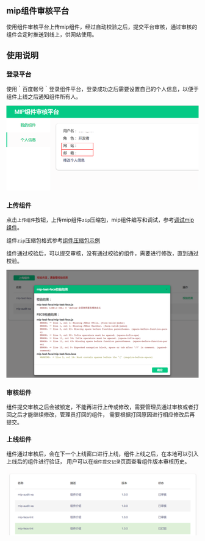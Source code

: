 mip组件审核平台
---

使用组件审核平台上传mip组件，经过自动校验之后，提交平台审核，通过审核的组件会定时推送到线上，供网站使用。

## 使用说明

### 登录平台

使用｀百度帐号｀登录组件平台，登录成功之后需要设置自己的个人信息，以便于组件上线之后通知组件所有人。

![mip-platform-login](./example/mip-platform-login.png)

### 上传组件

点击`上传组件`按钮，上传mip组件`zip`压缩包，mip组件编写和调试，参考[调试mip组件](https://github.com/mipengine/mip-cli/wiki/%E8%B0%83%E8%AF%95mip%E7%BB%84%E4%BB%B6)。

组件`zip`压缩包格式参考[组件压缩包示例](./example/mip-test.zip)

组件通过校验后，可以提交审核，没有通过校验的组件，需要进行修改，直到通过校验。

![mip-platform-upload](./example/mip-platform-upload.png)

### 审核组件

组件提交审核之后会被锁定，不能再进行上传或修改，需要管理员通过审核或者打回之后才能继续修改，管理员打回的组件，
需要根据打回原因进行相应修改后再提交。

### 上线组件

组件通过审核后，会在下一个上线窗口进行上线，组件上线之后，在本地可以引入上线后的组件进行验证，
用户可以在`组件提交记录`页面查看组件版本审核历史。

![mip-extensions-audit-record](./example/mip-extensions-audit-record.png)
